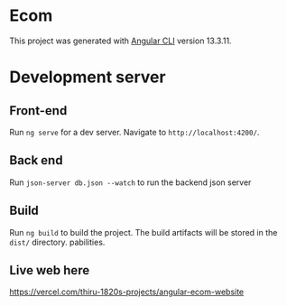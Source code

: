 # Ecom

This project was generated with [Angular CLI](https://github.com/angular/angular-cli) version 13.3.11.

# Development server
## Front-end

Run `ng serve` for a dev server. Navigate to `http://localhost:4200/`. 
## Back end
Run `json-server db.json --watch` to run the backend json server


## Build

Run `ng build` to build the project. The build artifacts will be stored in the `dist/` directory.
pabilities.

## Live web here
https://vercel.com/thiru-1820s-projects/angular-ecom-website

